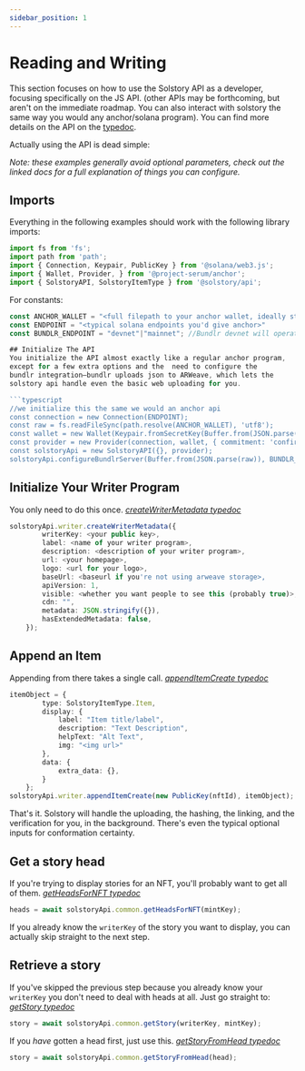 ```yaml
---
sidebar_position: 1
---
```


# Reading and Writing

This section focuses on how to use the Solstory API as a developer, focusing
specifically on the JS API. (other APIs may be forthcoming, but aren't on the
immediate roadmap. You can also interact with solstory the same way you would any
anchor/solana program). You can find more details on the API on the [typedoc](https://solstoryorg.github.io/solstory).

Actually using the API is dead simple:

*Note: these examples generally avoid optional parameters, check out the linked
docs for a full explanation of things you can configure.*

## Imports

Everything in the following examples should work with the following library imports:
```typescript
import fs from 'fs';
import path from 'path';
import { Connection, Keypair, PublicKey } from '@solana/web3.js';
import { Wallet, Provider, } from '@project-serum/anchor';
import { SolstoryAPI, SolstoryItemType } from '@solstory/api';
```

For constants:
```typescript
const ANCHOR_WALLET = "<full filepath to your anchor wallet, ideally stored as an environmental variable an accessed via process.env.ANCHOR_WALLET>";
const ENDPOINT = "<typical solana endpoints you'd give anchor>"
const BUNDLR_ENDPOINT = "devnet"|"mainnet"; //Bundlr devnet will operate off solana devnet, for local we recommend using devnet and funding your local wallet with airdrop on devnet

## Initialize The API
You initialize the API almost exactly like a regular anchor program,
except for a few extra options and the  need to configure the
bundlr integration–bundlr uploads json to ARWeave, which lets the
solstory api handle even the basic web uploading for you.

```typescript
//we initialize this the same we would an anchor api
const connection = new Connection(ENDPOINT);
const raw = fs.readFileSync(path.resolve(ANCHOR_WALLET), 'utf8');
const wallet = new Wallet(Keypair.fromSecretKey(Buffer.from(JSON.parse(raw))));
const provider = new Provider(connection, wallet, { commitment: 'confirmed' });
const solstoryApi = new SolstoryAPI({}, provider);
solstoryApi.configureBundlrServer(Buffer.from(JSON.parse(raw)), BUNDLR_ENDPOINT);
```

## Initialize Your Writer Program

You only need to do this once. *[createWriterMetadata typedoc](https://solstoryorg.github.io/solstory/classes/writer.SolstoryServerWriterAPI.html#createWriterMetadata)*

```typescript
solstoryApi.writer.createWriterMetadata({
        writerKey: <your public key>,
        label: <name of your writer program>,
        description: <description of your writer program>,
        url: <your homepage>,
        logo: <url for your logo>,
        baseUrl: <baseurl if you're not using arweave storage>,
        apiVersion: 1,
        visible: <whether you want people to see this (probably true)>,
        cdn: "",
        metadata: JSON.stringify({}),
        hasExtendedMetadata: false,
    });
```

## Append an Item

Appending from there takes a single call. *[appendItemCreate typedoc](https://solstoryorg.github.io/solstory/classes/writer.SolstoryServerWriterAPI.html#appendItemCreate)*

```typescript
itemObject = {
        type: SolstoryItemType.Item,
        display: {
            label: "Item title/label",
            description: "Text Description",
            helpText: "Alt Text",
            img: "<img url>"
        },
        data: {
            extra_data: {},
        }
    };
solstoryApi.writer.appendItemCreate(new PublicKey(nftId), itemObject);
```

That's it. Solstory will handle the uploading, the hashing, the linking, and the
verification for you, in the background. There's even the typical optional
inputs for conformation certainty.

## Get a story head

If you're trying to display stories for an NFT, you'll probably want to get all
of them. *[getHeadsForNFT typedoc](https://solstoryorg.github.io/solstory/classes/common.SolstoryClientAPI.html#getHeadsForNFT)*
```typescript
heads = await solstoryApi.common.getHeadsForNFT(mintKey);
```

If you already know the `writerKey` of the story you want to display, you can actually
skip straight to the next step.

## Retrieve a story

If you've skipped the previous step because you already know your `writerKey`
you don't need to deal with heads at all. Just go straight to: *[getStory typedoc](https://solstoryorg.github.io/solstory/classes/common.SolstoryClientAPI.html#getStory)*

```typescript
story = await solstoryApi.common.getStory(writerKey, mintKey);
```

If you *have* gotten a head first, just use this. *[getStoryFromHead typedoc](https://solstoryorg.github.io/solstory/classes/common.SolstoryClientAPI.html#getStoryFromHead)*
```typescript
story = await solstoryApi.common.getStoryFromHead(head);
```



